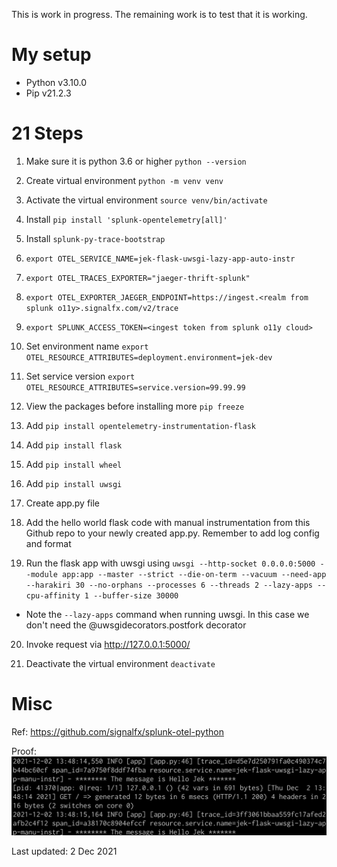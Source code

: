 This is work in progress. The remaining work is to test that it is working.

# My setup

- Python v3.10.0
- Pip v21.2.3


# 21 Steps
1. Make sure it is python 3.6 or higher `python --version`


2. Create virtual environment `python -m venv venv`


3. Activate the virtual environment `source venv/bin/activate`


4. Install `pip install 'splunk-opentelemetry[all]'` 


5. Install `splunk-py-trace-bootstrap`


6. `export OTEL_SERVICE_NAME=jek-flask-uwsgi-lazy-app-auto-instr`


7. `export OTEL_TRACES_EXPORTER="jaeger-thrift-splunk"`


8. `export OTEL_EXPORTER_JAEGER_ENDPOINT=https://ingest.<realm from splunk o11y>.signalfx.com/v2/trace`


9. `export SPLUNK_ACCESS_TOKEN=<ingest token from splunk o11y cloud>`


10. Set environment name `export OTEL_RESOURCE_ATTRIBUTES=deployment.environment=jek-dev`
   

11. Set service version `export OTEL_RESOURCE_ATTRIBUTES=service.version=99.99.99`


12. View the packages before installing more `pip freeze`


13. Add `pip install opentelemetry-instrumentation-flask`


14. Add `pip install flask`


15. Add `pip install wheel`


16. Add `pip install uwsgi`


17. Create app.py file


18. Add the hello world flask code with manual instrumentation from this Github repo to your newly created app.py. Remember to add log config and format


19. Run the flask app with uwsgi using `uwsgi --http-socket 0.0.0.0:5000 --module app:app --master --strict --die-on-term --vacuum --need-app --harakiri 30 --no-orphans --processes 6 --threads 2 --lazy-apps --cpu-affinity 1 --buffer-size 30000`

- Note the `--lazy-apps` command when running uwsgi. In this case we don't need the @uwsgidecorators.postfork decorator

20. Invoke request via http://127.0.0.1:5000/


21. Deactivate the virtual environment `deactivate`


# Misc

Ref: https://github.com/signalfx/splunk-otel-python

Proof: ![proof](proof.png "working proof")

Last updated: 2 Dec 2021
